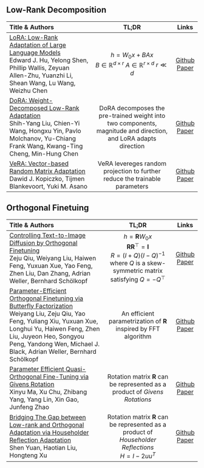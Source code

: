 
## Low-Rank Decomposition
| Title & Authors | TL;DR | Links |
|:--|  :----: | :---:|
[LoRA: Low-Rank Adaptation of Large Language Models](https://arxiv.org/pdf/2106.09685) <br> Edward J. Hu, Yelong Shen, Phillip Wallis, Zeyuan Allen-Zhu, Yuanzhi Li, Shean Wang, Lu Wang, Weizhu Chen| $h = W_0x + BAx$ <br> $B \in \mathbb{R}^{d\times r}$    $A \in \mathbb{R}^{r\times d}$    $r \ll d$|[Github](https://github.com/microsoft/LoRA) <br> [Paper](https://arxiv.org/pdf/2106.09685)|
[DoRA: Weight-Decomposed Low-Rank Adaptation](https://arxiv.org/abs/2402.09353) <br> Shih-Yang Liu, Chien-Yi Wang, Hongxu Yin, Pavlo Molchanov, Yu-Chiang Frank Wang, Kwang-Ting Cheng, Min-Hung Chen|  DoRA decomposes the pre-trained weight into two components, magnitude and direction, and LoRA adapts direction|[Github](https://github.com/NVlabs/DoRA) <br> [Paper](https://arxiv.org/pdf/2402.09353)|
[VeRA: Vector-based Random Matrix Adaptation](https://arxiv.org/abs/2310.11454) <br> Dawid J. Kopiczko, Tijmen Blankevoort, Yuki M. Asano|VeRA levereges random projection to further reduce the trainable parameters |[Github](https://github.com/NVlabs/DoRA) <br> [Paper](https://arxiv.org/pdf/2310.11454)|











[//]: #06/28



## Orthogonal Finetuing
| Title & Authors | TL;DR | Links |
|:--|  :----: | :---:|
[Controlling Text-to-Image Diffusion by Orthogonal Finetuning](https://arxiv.org/pdf/2106.09685) <br> Zeju Qiu, Weiyang Liu, Haiwen Feng, Yuxuan Xue, Yao Feng, Zhen Liu, Dan Zhang, Adrian Weller, Bernhard Schölkopf| $h = \mathbf{R} W_0x$ <br>   $\mathbf{R} \mathbf{R}^⊤ = \mathbf{I}$ <br> $R=(I+Q)(I−Q)^{−1}$ where $Q$ is a skew-symmetric matrix satisfying $Q=−Q^⊤$|[Github](https://github.com/Zeju1997/oft) <br> [Paper](https://arxiv.org/pdf/2306.07280)|
[Parameter-Efficient Orthogonal Finetuning via Butterfly Factorization](https://arxiv.org/abs/2311.06243) <br> Weiyang Liu, Zeju Qiu, Yao Feng, Yuliang Xiu, Yuxuan Xue, Longhui Yu, Haiwen Feng, Zhen Liu, Juyeon Heo, Songyou Peng, Yandong Wen, Michael J. Black, Adrian Weller, Bernhard Schölkopf| An efficient parametrization of $\mathbf{R}$ inspired by FFT algorithm|[Github](https://github.com/wy1iu/butterfly-oft) <br> [Paper](https://arxiv.org/pdf/2311.06243)|
[Parameter Efficient Quasi-Orthogonal Fine-Tuning via Givens Rotation](https://arxiv.org/abs/2404.04316) <br> Xinyu Ma, Xu Chu, Zhibang Yang, Yang Lin, Xin Gao, Junfeng Zhao| Rotation matrix $\mathbf{R}$ can be represented as a product of *Givens Rotations* |[Github](https://github.com/ArthurLeoM/peft-givens) <br> [Paper](https://arxiv.org/pdf/2404.04316)|
[Bridging The Gap between Low-rank and Orthogonal Adaptation via Householder Reflection Adaptation](https://arxiv.org/abs/2405.17484) <br> Shen Yuan, Haotian Liu, Hongteng Xu| Rotation matrix $\mathbf{R}$ can be represented as a product of *Householder Reflections* <br> $H= I -2uu^T$ |[Github](https://github.com/DaShenZi721/HRA) <br> [Paper](https://arxiv.org/pdf/2405.17484)|


<!-- [//]: #06/28 -->
